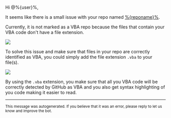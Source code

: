 Hi @%{user}%,

It seems like there is a small issue with your repo named [%{reponame}%](%{url}%).

Currently, it is not marked as a VBA repo because the files that contain your VBA code don't have a file extension.

<img src="https://raw.githubusercontent.com/DecimalTurn/VBA-on-GitHub-Automations/main/assets/no-file-extension.svg">

To solve this issue and make sure that files in your repo are correctly identified as VBA, you could simply add the file extension `.vba` to your file(s).

<img src="https://raw.githubusercontent.com/DecimalTurn/VBA-on-GitHub-Automations/main/assets/vba-file-extension.svg">

By using the `.vba` extension, you make sure that all you VBA code will be correctly detected by GitHub as VBA and you also get syntax highlighting of you code making it easier to read.

<hr>

<sup>This message was autogenerated. If you believe that it was an error, please reply to let us know and improve the bot.</sup>
